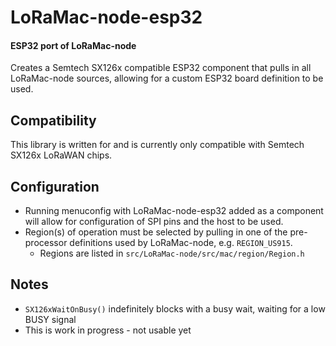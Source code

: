 # LoRaMac-node-esp32
#### ESP32 port of LoRaMac-node
Creates a Semtech SX126x compatible ESP32 component that pulls in all LoRaMac-node sources, allowing for a custom ESP32 board definition to be used.

## Compatibility
This library is written for and is currently only compatible with Semtech SX126x LoRaWAN chips.

## Configuration
- Running menuconfig with LoRaMac-node-esp32 added as a component will allow for configuration of SPI pins and the host to be used.
- Region(s) of operation must be selected by pulling in one of the pre-processor definitions used by LoRaMac-node, e.g. `REGION_US915`.
  - Regions are listed in `src/LoRaMac-node/src/mac/region/Region.h`

## Notes
- `SX126xWaitOnBusy()` indefinitely blocks with a busy wait, waiting for a low BUSY signal 
- This is work in progress - not usable yet
